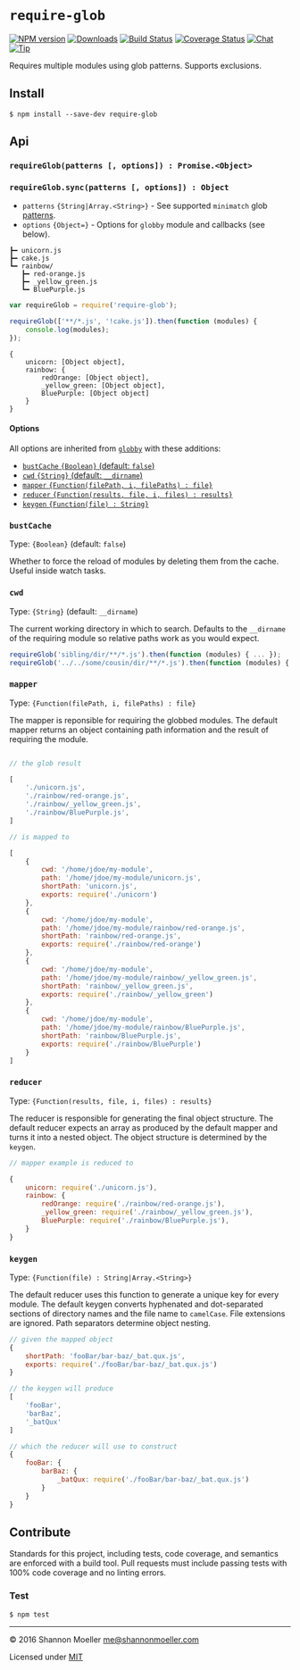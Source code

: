 # `require-glob`

[![NPM version][npm-img]][npm-url] [![Downloads][downloads-img]][npm-url] [![Build Status][travis-img]][travis-url] [![Coverage Status][coveralls-img]][coveralls-url] [![Chat][gitter-img]][gitter-url] [![Tip][amazon-img]][amazon-url]

Requires multiple modules using glob patterns. Supports exclusions.

## Install

    $ npm install --save-dev require-glob

## Api

### `requireGlob(patterns [, options]) : Promise.<Object>`

### `requireGlob.sync(patterns [, options]) : Object`

- `patterns` `{String|Array.<String>}` - See supported `minimatch` glob  [patterns][minimatch].
- `options` `{Object=}` - Options for `globby` module and callbacks (see below).

[minimatch]: https://github.com/isaacs/minimatch#usage

```
┣━ unicorn.js
┣━ cake.js
┗━ rainbow/
   ┣━ red-orange.js
   ┣━ _yellow_green.js
   ┗━ BluePurple.js
```

```js
var requireGlob = require('require-glob');

requireGlob(['**/*.js', '!cake.js']).then(function (modules) {
    console.log(modules);
});
```

```
{
    unicorn: [Object object],
    rainbow: {
        redOrange: [Object object],
        _yellow_green: [Object object],
        BluePurple: [Object object]
    }
}
```

#### Options

All options are inherited from [`globby`][globby] with these additions:

[globby]: https://github.com/sindresorhus/globby#api

- [`bustCache` `{Boolean}` (default: `false`)](#bustcache)
- [`cwd` `{String}` (default: `__dirname`)](#cwd)
- [`mapper` `{Function(filePath, i, filePaths) : file}`](#mapper)
- [`reducer` `{Function(results, file, i, files) : results}`](#reducer)
- [`keygen` `{Function(file) : String}`](#keygen)

### `bustCache`

Type: `{Boolean}` (default: `false`)

Whether to force the reload of modules by deleting them from the cache. Useful inside watch tasks.

### `cwd`

Type: `{String}` (default: `__dirname`)

The current working directory in which to search. Defaults to the `__dirname` of the requiring module so relative paths work as you would expect.

```js
requireGlob('sibling/dir/**/*.js').then(function (modules) { ... });
requireGlob('../../some/cousin/dir/**/*.js').then(function (modules) { ... });
```

### `mapper`

Type: `{Function(filePath, i, filePaths) : file}`

The mapper is reponsible for requiring the globbed modules. The default mapper returns an object containing path information and the result of requiring the module.

```js

// the glob result

[
    './unicorn.js',
    './rainbow/red-orange.js',
    './rainbow/_yellow_green.js',
    './rainbow/BluePurple.js',
]

// is mapped to

[
    {
        cwd: '/home/jdoe/my-module',
        path: '/home/jdoe/my-module/unicorn.js',
        shortPath: 'unicorn.js',
        exports: require('./unicorn')
    },
    {
        cwd: '/home/jdoe/my-module',
        path: '/home/jdoe/my-module/rainbow/red-orange.js',
        shortPath: 'rainbow/red-orange.js',
        exports: require('./rainbow/red-orange')
    },
    {
        cwd: '/home/jdoe/my-module',
        path: '/home/jdoe/my-module/rainbow/_yellow_green.js',
        shortPath: 'rainbow/_yellow_green.js',
        exports: require('./rainbow/_yellow_green')
    },
    {
        cwd: '/home/jdoe/my-module',
        path: '/home/jdoe/my-module/rainbow/BluePurple.js',
        shortPath: 'rainbow/BluePurple.js',
        exports: require('./rainbow/BluePurple')
    }
]
```

### `reducer`

Type: `{Function(results, file, i, files) : results}`

The reducer is responsible for generating the final object structure. The default reducer expects an array as produced by the default mapper and turns it into a nested object. The object structure is determined by the `keygen`.

```js
// mapper example is reduced to

{
    unicorn: require('./unicorn.js'),
    rainbow: {
        redOrange: require('./rainbow/red-orange.js'),
        _yellow_green: require('./rainbow/_yellow_green.js'),
        BluePurple: require('./rainbow/BluePurple.js'),
    }
}
```

### `keygen`

Type: `{Function(file) : String|Array.<String>}`

The default reducer uses this function to generate a unique key for every module. The default keygen converts hyphenated and dot-separated sections of directory names and the file name to `camelCase`. File extensions are ignored. Path separators determine object nesting.

```js
// given the mapped object
{
    shortPath: 'fooBar/bar-baz/_bat.qux.js',
    exports: require('./fooBar/bar-baz/_bat.qux.js')
}

// the keygen will produce
[
    'fooBar',
    'barBaz',
    '_batQux'
]

// which the reducer will use to construct
{
    fooBar: {
        barBaz: {
            _batQux: require('./fooBar/bar-baz/_bat.qux.js')
        }
    }
}
```

## Contribute

Standards for this project, including tests, code coverage, and semantics are enforced with a build tool. Pull requests must include passing tests with 100% code coverage and no linting errors.

### Test

    $ npm test

----

© 2016 Shannon Moeller <me@shannonmoeller.com>

Licensed under [MIT](http://shannonmoeller.com/mit.txt)

[amazon-img]:    https://img.shields.io/badge/amazon-tip_jar-yellow.svg?style=flat-square
[amazon-url]:    https://www.amazon.com/gp/registry/wishlist/1VQM9ID04YPC5?sort=universal-price
[coveralls-img]: http://img.shields.io/coveralls/shannonmoeller/require-glob/master.svg?style=flat-square
[coveralls-url]: https://coveralls.io/r/shannonmoeller/require-glob
[downloads-img]: http://img.shields.io/npm/dm/require-glob.svg?style=flat-square
[gitter-img]:    http://img.shields.io/badge/gitter-join_chat-1dce73.svg?style=flat-square
[gitter-url]:    https://gitter.im/shannonmoeller/shannonmoeller
[npm-img]:       http://img.shields.io/npm/v/require-glob.svg?style=flat-square
[npm-url]:       https://npmjs.org/package/require-glob
[travis-img]:    http://img.shields.io/travis/shannonmoeller/require-glob.svg?style=flat-square
[travis-url]:    https://travis-ci.org/shannonmoeller/require-glob
